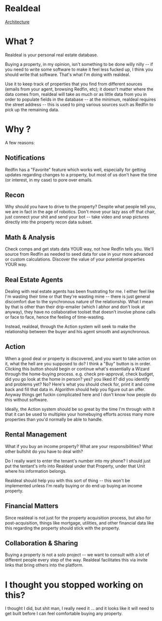 # Realdeal

[Architecture](http://keyvanfatehi.com/realdeal/)

# What ?

Realdeal is your personal real estate database.

Buying a property, in my opinion, isn't something to be done willy nilly
-- if you need to write some software to make it feel less fucked up, 
I think you should write that software. That's what I'm doing with
realdeal.

Use it to keep track of properties that you find from different sources
(emails from your agent, browsing Redfin, etc); it doesn't matter where
the data comes from, realdeal will take as much or as little data from you
in order to populate fields in the database -- at the minimum, realdeal
requires the street address -- this is used to ping various sources
such as Redfin to pick up the remaining data.

# Why ?

A few reasons:

## Notifications

Redfin has a "Favorite" feature which works well, especially for
getting updates regarding changes to a property, but most of us don't
have the time (or interest, in my case) to pore over emails. 

## Recon

Why should you have to drive to the property? Despite what people tell
you, we are in fact in the age of robotics. Don't move your lazy ass off
that chair, just connect your shit and send your bot -- take video and
snap pictures directly into the property recon data subset.

## Math & Analysis

Check comps and get stats data YOUR way, not how Redfin tells you. We'll
source from Redfin as needed to seed data for use in your more advanced
or custom calculations. Discover the value of your potential properties
YOUR way.

## Real Estate Agents

Dealing with real estate agents has been frustrating for me. I either
feel like I'm wasting their time or that they're wasting mine -- there
is just general discomfort due to the synchronous nature of the
relationship. What I mean by that is other than their drip-emailer
(which I abhor and don't look at anyway), they have no collaborative
toolset that doesn't involve phone calls or face to face, hence the
feeling of time-wasting.

Instead, realdeal, through the Action system will seek to make the
relationship between the buyer and his agent smooth and asynchronous.

## Action

When a good deal or property is discovered, and you want to take action
on it, what the hell are you supposed to do? I think a "Buy" button is
in order. Clicking this button should begin or continue what's
essentially a Wizard through the home-buying process. e.g. check pre-approval, 
check budget, did you go look at the home in person? yes? you liked it?
did you identify and problems yet? No? Here's what you should check for,
print it and come back and fill that data in. Algorithm should help you
figure out an offer. Anyway things get fuckin complicated here and I
don't know how people do this without software.

Ideally, the Action system should be so great by the time I'm through
with it that it can be used to multiplex your homebuying efforts across
many more properties than you'd normally be able to handle.

## Rental Management

What if you buy an income property? What are your responsibilities? What
other bullshit do you have to deal with?

Do I really want to enter the tenant's number into my phone? I should
just put the tentant's info into Realdeal under that Property, under
that Unit where his information belongs.

Realdeal should help you with this sort of thing -- this won't be 
implemented unless I'm really buying or do end up buying an income property.

## Financial Matters

Since realdeal is not just for the property acquisition process, but
also for post-acquisition, things like mortgage, utilities, and
other financial data like this regarding the property should stick with
the property.

## Collaboration & Sharing

Buying a property is not a solo project -- we want to consult with a lot
of different people every step of the way. Realdeal facilitates this via
invite links that bring others into the platform.

# I thought you stopped working on this?

I thought I did, but shit man, I really need it ... and it looks like
it will need to get built before I can feel comfortable buying any property.
